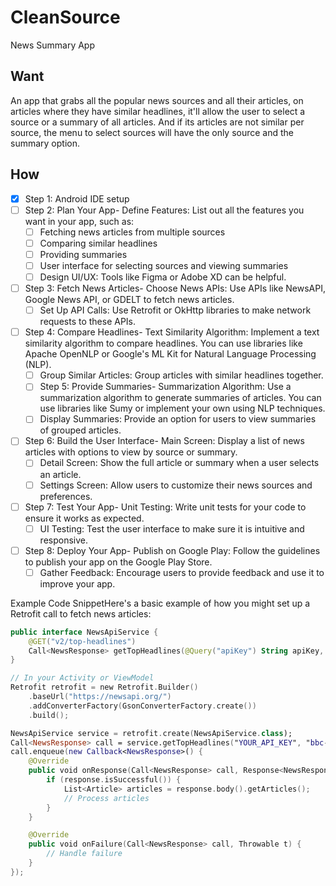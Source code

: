 # CleanSource

News Summary App

## Want

An app that grabs all the popular news sources and all their articles, on articles where they have similar headlines, it'll allow the user to select a source or a summary of all articles. And if its articles are not similar per source, the menu to select sources will have the only source and the summary option.

## How

- [x] Step 1: Android IDE setup
- [ ] Step 2: Plan Your App- Define Features: List out all the features you want in your app, such as:
  - [ ] Fetching news articles from multiple sources
  - [ ] Comparing similar headlines
  - [ ] Providing summaries
  - [ ] User interface for selecting sources and viewing summaries
  - [ ] Design UI/UX: Tools like Figma or Adobe XD can be helpful.
- [ ] Step 3: Fetch News Articles- Choose News APIs: Use APIs like NewsAPI, Google News API, or GDELT to fetch news articles.
  - [ ] Set Up API Calls: Use Retrofit or OkHttp libraries to make network requests to these APIs.
- [ ] Step 4: Compare Headlines- Text Similarity Algorithm: Implement a text similarity algorithm to compare headlines. You can use libraries like Apache OpenNLP or Google's ML Kit for Natural Language Processing (NLP).
  - [ ] Group Similar Articles: Group articles with similar headlines together.
  - [ ] Step 5: Provide Summaries- Summarization Algorithm: Use a summarization algorithm to generate summaries of articles. You can use libraries like Sumy or implement your own using NLP techniques.
  - [ ] Display Summaries: Provide an option for users to view summaries of grouped articles.
- [ ] Step 6: Build the User Interface- Main Screen: Display a list of news articles with options to view by source or summary.
  - [ ] Detail Screen: Show the full article or summary when a user selects an article.
  - [ ] Settings Screen: Allow users to customize their news sources and preferences.
- [ ] Step 7: Test Your App- Unit Testing: Write unit tests for your code to ensure it works as expected.
  - [ ] UI Testing: Test the user interface to make sure it is intuitive and responsive.
- [ ] Step 8: Deploy Your App- Publish on Google Play: Follow the guidelines to publish your app on the Google Play Store.
  - [ ] Gather Feedback: Encourage users to provide feedback and use it to improve your app.

Example Code SnippetHere's a basic example of how you might set up a Retrofit call to fetch news articles:

```KOTLIN
public interface NewsApiService {
    @GET("v2/top-headlines")
    Call<NewsResponse> getTopHeadlines(@Query("apiKey") String apiKey, @Query("sources") String sources);
}

// In your Activity or ViewModel
Retrofit retrofit = new Retrofit.Builder()
    .baseUrl("https://newsapi.org/")
    .addConverterFactory(GsonConverterFactory.create())
    .build();

NewsApiService service = retrofit.create(NewsApiService.class);
Call<NewsResponse> call = service.getTopHeadlines("YOUR_API_KEY", "bbc-news, cnn");
call.enqueue(new Callback<NewsResponse>() {
    @Override
    public void onResponse(Call<NewsResponse> call, Response<NewsResponse> response) {
        if (response.isSuccessful()) {
            List<Article> articles = response.body().getArticles();
            // Process articles
        }
    }

    @Override
    public void onFailure(Call<NewsResponse> call, Throwable t) {
        // Handle failure
    }
});
```
